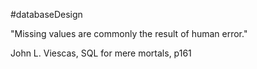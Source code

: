 #databaseDesign 

"Missing values are commonly the result of human error."

John L. Viescas, SQL for mere mortals, p161